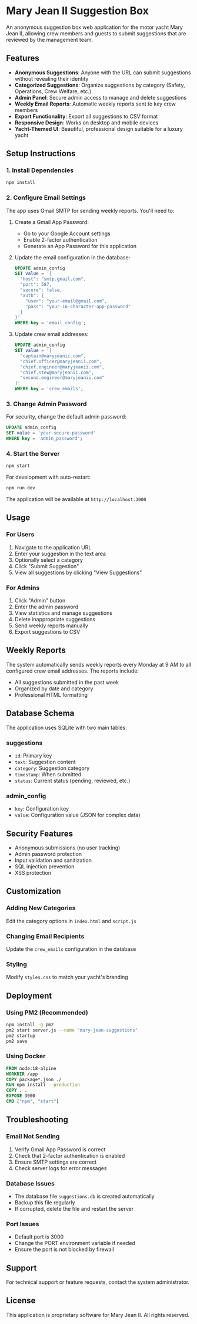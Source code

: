 # Mary Jean II Suggestion Box

An anonymous suggestion box web application for the motor yacht Mary Jean II, allowing crew members and guests to submit suggestions that are reviewed by the management team.

## Features

- **Anonymous Suggestions**: Anyone with the URL can submit suggestions without revealing their identity
- **Categorized Suggestions**: Organize suggestions by category (Safety, Operations, Crew Welfare, etc.)
- **Admin Panel**: Secure admin access to manage and delete suggestions
- **Weekly Email Reports**: Automatic weekly reports sent to key crew members
- **Export Functionality**: Export all suggestions to CSV format
- **Responsive Design**: Works on desktop and mobile devices
- **Yacht-Themed UI**: Beautiful, professional design suitable for a luxury yacht

## Setup Instructions

### 1. Install Dependencies

```bash
npm install
```

### 2. Configure Email Settings

The app uses Gmail SMTP for sending weekly reports. You'll need to:

1. Create a Gmail App Password:
   - Go to your Google Account settings
   - Enable 2-factor authentication
   - Generate an App Password for this application

2. Update the email configuration in the database:
   ```sql
   UPDATE admin_config 
   SET value = '{
     "host": "smtp.gmail.com",
     "port": 587,
     "secure": false,
     "auth": {
       "user": "your-email@gmail.com",
       "pass": "your-16-character-app-password"
     }
   }' 
   WHERE key = 'email_config';
   ```

3. Update crew email addresses:
   ```sql
   UPDATE admin_config 
   SET value = '[
     "captain@maryjeanii.com",
     "chief.officer@maryjeanii.com",
     "chief.engineer@maryjeanii.com",
     "chief.stew@maryjeanii.com",
     "second.engineer@maryjeanii.com"
   ]' 
   WHERE key = 'crew_emails';
   ```

### 3. Change Admin Password

For security, change the default admin password:

```sql
UPDATE admin_config 
SET value = 'your-secure-password' 
WHERE key = 'admin_password';
```

### 4. Start the Server

```bash
npm start
```

For development with auto-restart:
```bash
npm run dev
```

The application will be available at `http://localhost:3000`

## Usage

### For Users
1. Navigate to the application URL
2. Enter your suggestion in the text area
3. Optionally select a category
4. Click "Submit Suggestion"
5. View all suggestions by clicking "View Suggestions"

### For Admins
1. Click "Admin" button
2. Enter the admin password
3. View statistics and manage suggestions
4. Delete inappropriate suggestions
5. Send weekly reports manually
6. Export suggestions to CSV

## Weekly Reports

The system automatically sends weekly reports every Monday at 9 AM to all configured crew email addresses. The reports include:
- All suggestions submitted in the past week
- Organized by date and category
- Professional HTML formatting

## Database Schema

The application uses SQLite with two main tables:

### suggestions
- `id`: Primary key
- `text`: Suggestion content
- `category`: Suggestion category
- `timestamp`: When submitted
- `status`: Current status (pending, reviewed, etc.)

### admin_config
- `key`: Configuration key
- `value`: Configuration value (JSON for complex data)

## Security Features

- Anonymous submissions (no user tracking)
- Admin password protection
- Input validation and sanitization
- SQL injection prevention
- XSS protection

## Customization

### Adding New Categories
Edit the category options in `index.html` and `script.js`

### Changing Email Recipients
Update the `crew_emails` configuration in the database

### Styling
Modify `styles.css` to match your yacht's branding

## Deployment

### Using PM2 (Recommended)
```bash
npm install -g pm2
pm2 start server.js --name "mary-jean-suggestions"
pm2 startup
pm2 save
```

### Using Docker
```dockerfile
FROM node:18-alpine
WORKDIR /app
COPY package*.json ./
RUN npm install --production
COPY . .
EXPOSE 3000
CMD ["npm", "start"]
```

## Troubleshooting

### Email Not Sending
1. Verify Gmail App Password is correct
2. Check that 2-factor authentication is enabled
3. Ensure SMTP settings are correct
4. Check server logs for error messages

### Database Issues
- The database file `suggestions.db` is created automatically
- Backup this file regularly
- If corrupted, delete the file and restart the server

### Port Issues
- Default port is 3000
- Change the PORT environment variable if needed
- Ensure the port is not blocked by firewall

## Support

For technical support or feature requests, contact the system administrator.

## License

This application is proprietary software for Mary Jean II. All rights reserved.
